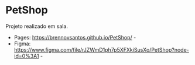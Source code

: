 # PetShop
 Projeto realizado em sala. 
 - Pages: https://brennovsantos.github.io/PetShop/ -
 - Figma: https://www.figma.com/file/rJZWmD1ph7p5XFXkiSusXo/PetShop?node-id=0%3A1 -
 
 

